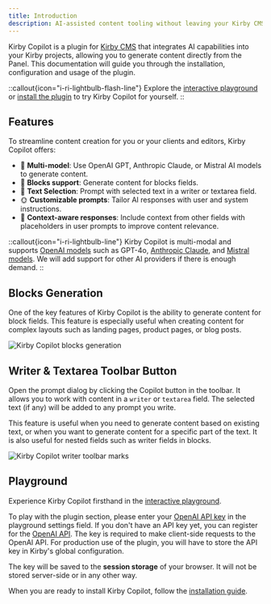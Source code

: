```yaml
---
title: Introduction
description: AI-assisted content tooling without leaving your Kirby CMS Panel.
---
```


Kirby Copilot is a plugin for [Kirby CMS](https://getkirby.com) that integrates AI capabilities into your Kirby projects, allowing you to generate content directly from the Panel. This documentation will guide you through the installation, configuration and usage of the plugin.

::callout{icon="i-ri-lightbulb-flash-line"}
Explore the [interactive playground](/playground) or [install the plugin](/docs/getting-started/installation) to try Kirby Copilot for yourself.
::

## Features

To streamline content creation for you or your clients and editors, Kirby Copilot offers:

- 🦙 **Multi-model**: Use OpenAI GPT, Anthropic Claude, or Mistral AI models to generate content.
- 🧱 **Blocks support**: Generate content for blocks fields.
- 📇 **Text Selection**: Prompt with selected text in a writer or textarea field.
- 🌞 **Customizable prompts**: Tailor AI responses with user and system instructions.
- 🎀 **Context-aware responses**: Include context from other fields with placeholders in user prompts to improve content relevance.

::callout{icon="i-ri-lightbulb-line"}
Kirby Copilot is multi-modal and supports [OpenAI models](https://platform.openai.com/docs/models) such as GPT-4o, [Anthropic Claude](https://www.anthropic.com/claude), and [Mistral models](https://mistral.ai). We will add support for other AI providers if there is enough demand.
::

## Blocks Generation

One of the key features of Kirby Copilot is the ability to generate content for block fields. This feature is especially useful when creating content for complex layouts such as landing pages, product pages, or blog posts.

![Kirby Copilot blocks generation](/img/kirby-copilot-generate-blocks.png)

## Writer & Textarea Toolbar Button

Open the prompt dialog by clicking the Copilot button in the toolbar. It allows you to work with content in a `writer` or `textarea` field. The selected text (if any) will be added to any prompt you write.

This feature is useful when you need to generate content based on existing text, or when you want to generate content for a specific part of the text. It is also useful for nested fields such as writer fields in blocks.

![Kirby Copilot writer toolbar marks](/img/kirby-copilot-writer-prompt.png)

## Playground

Experience Kirby Copilot firsthand in the [interactive playground](/playground).

To play with the plugin section, please enter your [OpenAI API key](https://platform.openai.com/api-keys) in the playground settings field. If you don't have an API key yet, you can register for the [OpenAI API](https://platform.openai.com). The key is required to make client-side requests to the OpenAI API. For production use of the plugin, you will have to store the API key in Kirby's global configuration.

The key will be saved to the **session storage** of your browser. It will not be stored server-side or in any other way.

When you are ready to install Kirby Copilot, follow the [installation guide](/docs/getting-started/installation).
